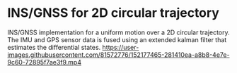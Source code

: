 # INS/GNSS for 2D circular trajectory
INS/GNSS implementation for a uniform motion over a 2D circular trajectory. The IMU and GPS sensor data is fused using an extended kalman filter that estimates the differential states.
https://user-images.githubusercontent.com/81572776/152177465-281410ea-a8b8-4e7e-9c60-72895f7ae3f9.mp4

